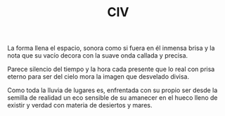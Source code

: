 ﻿---
title: CIV
categories:
- 111 sonetos
---

La forma llena el espacio, sonora
como si fuera en él inmensa brisa
y la nota que su vacío decora
con la suave onda callada y precisa.

Parece silencio del tiempo y la hora
cada presente que lo real con prisa
eterno para ser del cielo mora
la imagen que desvelado divisa.

Como toda la lluvia de lugares
es, enfrentada con su propio ser
desde la semilla de realidad
un eco sensible de su amanecer
en el hueco lleno de existir y verdad
con materia de desiertos y mares.